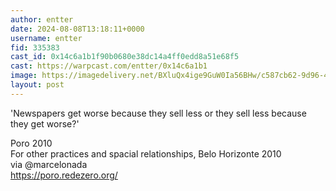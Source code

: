 ```yaml
---
author: entter
date: 2024-08-08T13:18:11+0000
username: entter
fid: 335383
cast_id: 0x14c6a1b1f90b0680e38dc14a4ff0edd8a51e68f5
cast: https://warpcast.com/entter/0x14c6a1b1
image: https://imagedelivery.net/BXluQx4ige9GuW0Ia56BHw/c587cb62-9d96-44ef-0fac-d57de6c15c00/original
layout: post
---
```

'Newspapers get worse because they sell less or they sell less because they get worse?'  
  
Poro 2010    
For other practices and spacial relationships, Belo Horizonte 2010  
via @marcelonada   
https://poro.redezero.org/  

<img src='https://imagedelivery.net/BXluQx4ige9GuW0Ia56BHw/c587cb62-9d96-44ef-0fac-d57de6c15c00/original' alt='' referrerpolicy='no-referrer'/>